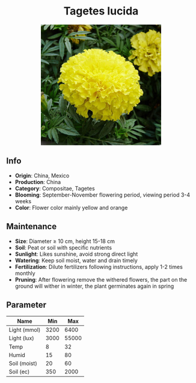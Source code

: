 <h1 align='center'>Tagetes lucida</h1>
<p align="center">
    <img 
        align='center'
        width='320'
        src="../images/tagetes lucida.png" 
        alt='Tagetes lucida' />
</p>

## Info

 - **Origin**: China, Mexico
 - **Production**: China
 - **Category**: Compositae, Tagetes
 - **Blooming**: September-November flowering period, viewing period 3-4 weeks
 - **Color**: Flower color mainly yellow and orange

## Maintenance

 - **Size**: Diameter ≥ 10 cm, height 15-18 cm
 - **Soil**: Peat or soil with specific nutrients
 - **Sunlight**: Likes sunshine, avoid strong direct light
 - **Watering**: Keep soil moist, water and drain timely
 - **Fertilization**: Dilute fertilizers following instructions, apply 1-2 times monthly
 - **Pruning**: After flowering remove the withered flowers, the part on the ground will wither in winter, the plant germinates again in spring

## Parameter

| Name         | Min  | Max   |
|--------------|------|-------|
| Light (mmol) | 3200 | 6400  |
| Light (lux)  | 3000 | 55000 |
| Temp         | 8    | 32    |
| Humid        | 15   | 80    |
| Soil (moist) | 20   | 60    |
| Soil (ec)    | 350  | 2000  |